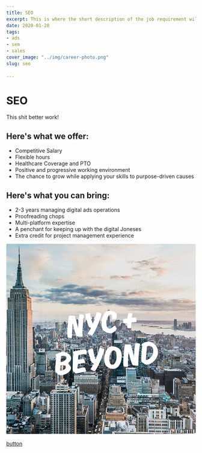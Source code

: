 ```yaml
---
title: SEO
excerpt: This is where the short description of the job requirement will go.
date: 2020-01-20
tags:
- ads
- sem
- sales
cover_image: "../img/career-photo.png"
slug: seo

---
```

# SEO

This shit better work!

## Here's what we offer:

* Competitive Salary
* Flexible hours
* Healthcare Coverage and PTO
* Positive and progressive working environment
* The chance to grow while applying your skills to purpose-driven causes

## Here's what you can bring:

* 2-3 years managing digital ads operations
* Proofreading chops
* Multi-platform expertise
* A penchant for keeping up with the digital Joneses
* Extra credit for project management experience

![digital ads manager](../img/career-photo.png)

[button](#)